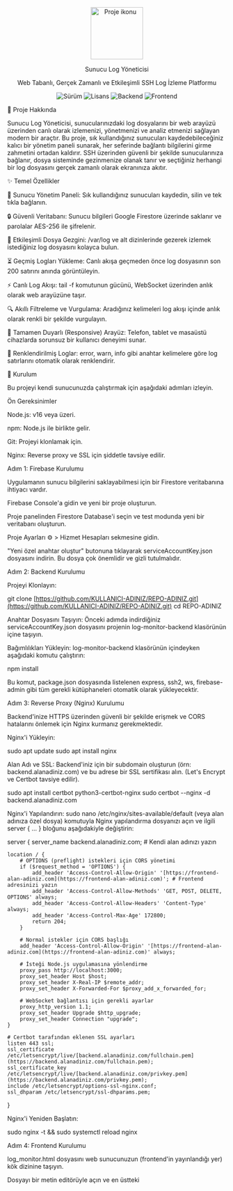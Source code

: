<div align="center">

<img src="https://www.google.com/search?q=https://i.imgur.com/vH7a6dJ.png" alt="Proje ikonu" width="120">

Sunucu Log Yöneticisi

Web Tabanlı, Gerçek Zamanlı ve Etkileşimli SSH Log İzleme Platformu

<p>
<img src="https://www.google.com/search?q=https://img.shields.io/badge/S%C3%BCr%C3%BCm-v1.4.0-blue.svg" alt="Sürüm">
<img src="https://www.google.com/search?q=https://img.shields.io/badge/Lisans-MIT-green.svg" alt="Lisans">
<img src="https://www.google.com/search?q=https://img.shields.io/badge/Backend-Node.js-yellowgreen" alt="Backend">
<img src="https://www.google.com/search?q=https://img.shields.io/badge/Frontend-HTML/JS-orange" alt="Frontend">
</p>

</div>

🌟 Proje Hakkında

Sunucu Log Yöneticisi, sunucularınızdaki log dosyalarını bir web arayüzü üzerinden canlı olarak izlemenizi, yönetmenizi ve analiz etmenizi sağlayan modern bir araçtır. Bu proje, sık kullandığınız sunucuları kaydedebileceğiniz kalıcı bir yönetim paneli sunarak, her seferinde bağlantı bilgilerini girme zahmetini ortadan kaldırır. SSH üzerinden güvenli bir şekilde sunucularınıza bağlanır, dosya sisteminde gezinmenize olanak tanır ve seçtiğiniz herhangi bir log dosyasını gerçek zamanlı olarak ekranınıza akıtır.

✨ Temel Özellikler

🧠 Sunucu Yönetim Paneli: Sık kullandığınız sunucuları kaydedin, silin ve tek tıkla bağlanın.

🔒 Güvenli Veritabanı: Sunucu bilgileri Google Firestore üzerinde saklanır ve parolalar AES-256 ile şifrelenir.

📂 Etkileşimli Dosya Gezgini: /var/log ve alt dizinlerinde gezerek izlemek istediğiniz log dosyasını kolayca bulun.

⏳ Geçmiş Logları Yükleme: Canlı akışa geçmeden önce log dosyasının son 200 satırını anında görüntüleyin.

⚡ Canlı Log Akışı: tail -f komutunun gücünü, WebSocket üzerinden anlık olarak web arayüzüne taşır.

🔍 Akıllı Filtreleme ve Vurgulama: Aradığınız kelimeleri log akışı içinde anlık olarak renkli bir şekilde vurgulayın.

📱 Tamamen Duyarlı (Responsive) Arayüz: Telefon, tablet ve masaüstü cihazlarda sorunsuz bir kullanıcı deneyimi sunar.

🎨 Renklendirilmiş Loglar: error, warn, info gibi anahtar kelimelere göre log satırlarını otomatik olarak renklendirir.

🚀 Kurulum

Bu projeyi kendi sunucunuzda çalıştırmak için aşağıdaki adımları izleyin.

Ön Gereksinimler

Node.js: v16 veya üzeri.

npm: Node.js ile birlikte gelir.

Git: Projeyi klonlamak için.

Nginx: Reverse proxy ve SSL için şiddetle tavsiye edilir.

Adım 1: Firebase Kurulumu

Uygulamanın sunucu bilgilerini saklayabilmesi için bir Firestore veritabanına ihtiyacı vardır.

Firebase Console'a gidin ve yeni bir proje oluşturun.

Proje panelinden Firestore Database'i seçin ve test modunda yeni bir veritabanı oluşturun.

Proje Ayarları ⚙️ > Hizmet Hesapları sekmesine gidin.

"Yeni özel anahtar oluştur" butonuna tıklayarak serviceAccountKey.json dosyasını indirin. Bu dosya çok önemlidir ve gizli tutulmalıdır.

Adım 2: Backend Kurulumu

Projeyi Klonlayın:

git clone [https://github.com/KULLANICI-ADINIZ/REPO-ADINIZ.git](https://github.com/KULLANICI-ADINIZ/REPO-ADINIZ.git)
cd REPO-ADINIZ


Anahtar Dosyasını Taşıyın:
Önceki adımda indirdiğiniz serviceAccountKey.json dosyasını projenin log-monitor-backend klasörünün içine taşıyın.

Bağımlılıkları Yükleyin:
log-monitor-backend klasörünün içindeyken aşağıdaki komutu çalıştırın:

npm install


Bu komut, package.json dosyasında listelenen express, ssh2, ws, firebase-admin gibi tüm gerekli kütüphaneleri otomatik olarak yükleyecektir.

Adım 3: Reverse Proxy (Nginx) Kurulumu

Backend'inize HTTPS üzerinden güvenli bir şekilde erişmek ve CORS hatalarını önlemek için Nginx kurmanız gerekmektedir.

Nginx'i Yükleyin:

sudo apt update
sudo apt install nginx


Alan Adı ve SSL:
Backend'iniz için bir subdomain oluşturun (örn: backend.alanadiniz.com) ve bu adrese bir SSL sertifikası alın. (Let's Encrypt ve Certbot tavsiye edilir).

sudo apt install certbot python3-certbot-nginx
sudo certbot --nginx -d backend.alanadiniz.com


Nginx'i Yapılandırın:
sudo nano /etc/nginx/sites-available/default (veya alan adınıza özel dosya) komutuyla Nginx yapılandırma dosyanızı açın ve ilgili server { ... } bloğunu aşağıdakiyle değiştirin:

server {
    server_name backend.alanadiniz.com; # Kendi alan adınızı yazın

    location / {
        # OPTIONS (preflight) istekleri için CORS yönetimi
        if ($request_method = 'OPTIONS') {
            add_header 'Access-Control-Allow-Origin' '[https://frontend-alan-adiniz.com](https://frontend-alan-adiniz.com)'; # Frontend adresinizi yazın
            add_header 'Access-Control-Allow-Methods' 'GET, POST, DELETE, OPTIONS' always;
            add_header 'Access-Control-Allow-Headers' 'Content-Type' always;
            add_header 'Access-Control-Max-Age' 172800;
            return 204;
        }

        # Normal istekler için CORS başlığı
        add_header 'Access-Control-Allow-Origin' '[https://frontend-alan-adiniz.com](https://frontend-alan-adiniz.com)' always;

        # İsteği Node.js uygulamasına yönlendirme
        proxy_pass http://localhost:3000;
        proxy_set_header Host $host;
        proxy_set_header X-Real-IP $remote_addr;
        proxy_set_header X-Forwarded-For $proxy_add_x_forwarded_for;

        # WebSocket bağlantısı için gerekli ayarlar
        proxy_http_version 1.1;
        proxy_set_header Upgrade $http_upgrade;
        proxy_set_header Connection "upgrade";
    }

    # Certbot tarafından eklenen SSL ayarları
    listen 443 ssl; 
    ssl_certificate /etc/letsencrypt/live/[backend.alanadiniz.com/fullchain.pem](https://backend.alanadiniz.com/fullchain.pem); 
    ssl_certificate_key /etc/letsencrypt/live/[backend.alanadiniz.com/privkey.pem](https://backend.alanadiniz.com/privkey.pem); 
    include /etc/letsencrypt/options-ssl-nginx.conf; 
    ssl_dhparam /etc/letsencrypt/ssl-dhparams.pem; 
}


Nginx'i Yeniden Başlatın:

sudo nginx -t && sudo systemctl reload nginx


Adım 4: Frontend Kurulumu

log_monitor.html dosyasını web sunucunuzun (frontend'in yayınlandığı yer) kök dizinine taşıyın.

Dosyayı bir metin editörüyle açın ve en üstteki <script> bölümünde yer alan aşağıdaki değişkenleri, Adım 3'te yapılandırdığınız backend adresinizle güncelleyin:

// Backend URL'si
const apiUrl = '[https://backend.alanadiniz.com](https://backend.alanadiniz.com)';
const wsUrl = 'wss://backend.alanadiniz.com';


Adım 5: Uygulamayı Başlatma

Backend'i Başlatın:
log-monitor-backend klasörünün içindeyken:

node server.js
